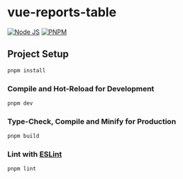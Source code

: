 # vue-reports-table
[![Node JS](https://img.shields.io/badge/node-20.11.0-red)](https://nodejs.org/en/blog/release/v20.11.0)
[![PNPM](https://img.shields.io/badge/pnpm-8.15.1-blue)](https://www.npmjs.com/package/pnpm/v/8.15.1)

## Project Setup

```sh
pnpm install
```

### Compile and Hot-Reload for Development

```sh
pnpm dev
```

### Type-Check, Compile and Minify for Production

```sh
pnpm build
```

### Lint with [ESLint](https://eslint.org/)

```sh
pnpm lint
```
